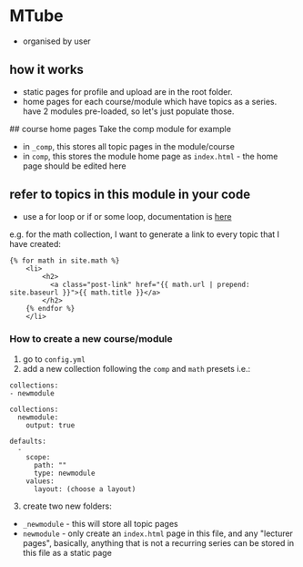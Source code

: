 # MTube
- organised by user

## how it works
- static pages for profile and upload are in the root folder. 
- home pages for each course/module which have topics as a series. have 2 modules pre-loaded, so let's just populate those.

## course home pages
Take the comp module for example
- in `_comp`, this stores all topic pages in the module/course
- in `comp`, this stores the module home page as `index.html` - the home page should be edited here

## refer to topics in this module in your code 
- use a for loop or if or some loop, documentation is [here](https://github.com/Shopify/liquid/wiki/Liquid-for-Designers)

e.g. for the math collection, I want to generate a link to every topic that I have created:
```
{% for math in site.math %}
    <li>
	    <h2>
	      <a class="post-link" href="{{ math.url | prepend: site.baseurl }}">{{ math.title }}</a>
	    </h2>
	{% endfor %}
    </li>
```


### How to create a new course/module 
1. go to `config.yml` 
2. add a new collection following the `comp` and `math` presets
i.e.:

```
collections:
- newmodule

collections:
  newmodule:
    output: true

defaults:
  -
    scope:
      path: ""
      type: newmodule
    values:
      layout: (choose a layout)
```

3. create two new folders:
- `_newmodule` - this will store all topic pages
- `newmodule` - only create an `index.html` page in this file, and any "lecturer pages", basically, anything that is not a recurring series can be stored in this file as a static page